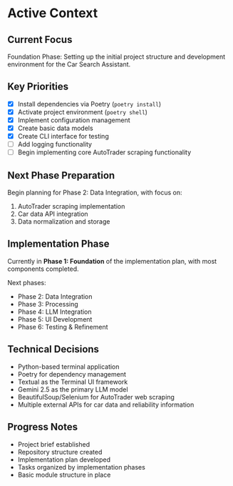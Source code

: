 # Active Context

## Current Focus
Foundation Phase: Setting up the initial project structure and development environment for the Car Search Assistant.

## Key Priorities
- [x] Install dependencies via Poetry (`poetry install`)
- [x] Activate project environment (`poetry shell`)
- [x] Implement configuration management
- [x] Create basic data models
- [x] Create CLI interface for testing
- [ ] Add logging functionality
- [ ] Begin implementing core AutoTrader scraping functionality

## Next Phase Preparation
Begin planning for Phase 2: Data Integration, with focus on:
1. AutoTrader scraping implementation
2. Car data API integration
3. Data normalization and storage

## Implementation Phase
Currently in **Phase 1: Foundation** of the implementation plan, with most components completed.

Next phases:
- Phase 2: Data Integration
- Phase 3: Processing
- Phase 4: LLM Integration
- Phase 5: UI Development
- Phase 6: Testing & Refinement

## Technical Decisions
- Python-based terminal application
- Poetry for dependency management
- Textual as the Terminal UI framework
- Gemini 2.5 as the primary LLM model
- BeautifulSoup/Selenium for AutoTrader web scraping
- Multiple external APIs for car data and reliability information

## Progress Notes
- Project brief established
- Repository structure created
- Implementation plan developed
- Tasks organized by implementation phases
- Basic module structure in place 